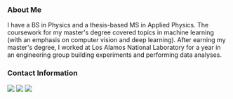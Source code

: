 ### About Me 

I have a BS in Physics and a thesis-based MS in Applied Physics. The coursework for my master's degree covered topics in machine learning (with an emphasis on computer vision and deep learning). After earning my master's degree, I worked at Los Alamos National Laboratory for a year in an engineering group building experiments and performing data analyses.


### Contact Information

[<img target="_blank" src="https://img.icons8.com/dusk/64/000000/domain.png"/>](https://www.kaggle.com/michaelbryantds) [<img target="_blank" src="https://img.icons8.com/color/64/000000/linkedin.png"/>](https://www.linkedin.com/in/mbryantds/) [<img target="_blank" src="https://img.icons8.com/emoji/64/000000/envelope-.png"/>](mailto:MichaelBryantDS@gmail.com)

<!--
**MichaelBryantDS/MichaelBryantDS** is a ✨ _special_ ✨ repository because its `README.md` (this file) appears on your GitHub profile.

Here are some ideas to get you started:

- 🔭 I’m currently working on ...
- 🌱 I’m currently learning ...
- 👯 I’m looking to collaborate on ...
- 🤔 I’m looking for help with ...
- 💬 Ask me about ...
- 📫 How to reach me: ...
- 😄 Pronouns: ...
- ⚡ Fun fact: ...
-->
